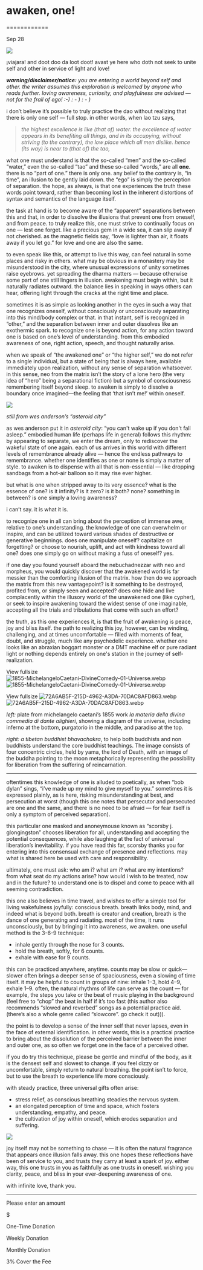 # awaken, one!

============

Sep 28


![](https://images.squarespace-cdn.com/content/v1/65bbdff6ba324b0d91b17a19/bcd5e288-510a-445a-8636-f60d63e1b468/8-5-25_next.png)

¡viajara! and doot doo da loot doot! avast ye here who doth not seek to unite self and other in service of light and love!

***warning/disclaimer/notice:*** *you are entering a world beyond self and other. the writer assumes this exploration is welcomed by anyone who reads further. loving awareness, curiosity, and playfulness are advised — not for the frail of ego! :-) : - ) : - )*

i don’t believe it’s possible to truly practice the dao without realizing that there is only one self — full stop. in other words, when lao tzu says,

> *the highest excellence is like (that of) water. the excellence of water appears in its benefiting all things, and in its occupying, without striving (to the contrary), the low place which all men dislike. hence (its way) is near to (that of) the tao,*

what one must understand is that the so-called “men” and the so-called “water,” even the so-called “tao” and these so-called “words,” are all **one**. there is no “part of one.” there is only one. any belief to the contrary is, “in time”, an illusion to be gently laid down. the “ego” is simply the perception of separation. the hope, as always, is that one experiences the truth these words point toward, rather than becoming lost in the inherent distortions of syntax and semantics of the language itself.

the task at hand is to become aware of the “apparent” separations between this and that, in order to dissolve the illusions that prevent one from oneself, and from peace. to truly realize this, one must strive to continually focus on one — lest one forget. like a precious gem in a wide sea, it can slip away if not cherished. as the magnetic fields say, “love is lighter than air, it floats away if you let go.” for love and one are also the same.

to even speak like this, or attempt to live this way, can feel natural in some places and risky in others. what may be obvious in a monastery may be misunderstood in the city, where unusual expressions of unity sometimes raise eyebrows. yet spreading the dharma matters — because otherwise some part of one still lingers in illusion. awakening must begin within, but it naturally radiates outward. the balance lies in speaking in ways others can hear, offering light through the cracks at the right time and place.

sometimes it is as simple as looking another in the eyes in such a way that one recognizes oneself, without consciously or unconsciously separating into this mind/body complex or that. in that instant, self is recognized in “other,” and the separation between inner and outer dissolves like an exothermic spark. to recognize one is beyond action, for any action toward one is based on one’s level of understanding. from this embodied awareness of one, right action, speech, and thought naturally arise.

when we speak of “the awakened one” or “the higher self,” we do not refer to a single individual, but a state of being that is always here, available immediately upon realization, without any sense of separation whatsoever. in this sense, neo from the matrix isn’t the story of a lone hero (the very idea of “hero” being a separational fiction) but a symbol of consciousness remembering itself beyond sleep. to awaken is simply to dissolve a boundary once imagined—the feeling that ‘that isn’t me!’ within oneself.

![](https://images.squarespace-cdn.com/content/v1/65bbdff6ba324b0d91b17a19/84bd40c7-fdfd-4594-962d-4ba3a34066aa/1_e23SDnlclHbTHVIc1c7b1A.jpg)

*still from wes anderson’s “asteroid city”*

as wes anderson put it in *asteroid city*: “you can't wake up if you don't fall asleep.” embodied human life (perhaps life in general) follows this rhythm: by appearing to separate, we enter the dream, only to rediscover the wakeful state of one again. each of us arrives in this world with different levels of remembrance already alive — hence the endless pathways to remembrance. whether one identifies as one or none is simply a matter of style. to awaken is to dispense with all that is non-essential — like dropping sandbags from a hot-air balloon so it may rise ever higher.

but what is one when stripped away to its very essence? what is the essence of one? is it infinity? is it zero? is it both? none? something in between? is one simply a loving awareness?

i can’t say. it is what it is.

to recognize one in all can bring about the perception of immense awe, relative to one’s understanding. the knowledge of one can overwhelm or inspire, and can be utilized toward various shades of destructive or generative beginnings. does one manipulate oneself? capitalize on forgetting? or choose to nourish, uplift, and act with kindness toward all one? does one simply go on without making a fuss of oneself? yes.

if one day you found yourself aboard the nebuchadnezzar with neo and morpheus, you would quickly discover that the awakened world is far messier than the comforting illusion of the matrix. how then do we approach the matrix from this new vantagepoint? is it something to be destroyed, profited from, or simply seen and accepted? does one hide and live complacently within the illusory world of the unawakened one (like cypher), or seek to inspire awakening toward the widest sense of one imaginable, accepting all the trials and tribulations that come with such an effort?

the truth, as this one experiences it, is that the fruit of awakening is peace, joy and bliss itself. the path to realizing this joy, however, can be winding, challenging, and at times uncomfortable — filled with moments of fear, doubt, and struggle, much like any psychedelic experience. whether one looks like an abraxian boggart monster or a DMT machine elf or pure radiant light or nothing depends entirely on one's station in the journey of self-realization.

View fullsize
![1855-MichelangeloCaetani-DivineComedy-01-Universe.webp](https://images.squarespace-cdn.com/content/v1/65bbdff6ba324b0d91b17a19/1759043383465-FY9ZXT07P2BPKUZV441U/1855-MichelangeloCaetani-DivineComedy-01-Universe.webp)![1855-MichelangeloCaetani-DivineComedy-01-Universe.webp]()

View fullsize
![72A6AB5F-215D-4962-A3DA-70DAC8AFD863.webp](https://images.squarespace-cdn.com/content/v1/65bbdff6ba324b0d91b17a19/1759043382450-UHP3CWDOKHQ38JTA50QL/72A6AB5F-215D-4962-A3DA-70DAC8AFD863.webp)![72A6AB5F-215D-4962-A3DA-70DAC8AFD863.webp]()

*left:* plate from michelangelo caetani’s 1855 work *la materia della divina commedia di dante alighieri*, showing a diagram of the universe, including inferno at the bottom, purgatorio in the middle, and paradiso at the top.

*right: a tibetan buddhist bhavachakra*, to help both buddhists and non buddhists understand the core buddhist teachings. The image consists of four concentric circles, held by yama, the lord of Death, with an image of the buddha pointing to the moon metaphorically representing the possibility for liberation from the suffering of reincarnation.

---

oftentimes this knowledge of one is alluded to poetically, as when “bob dylan” sings, “i’ve made up my mind to give myself to you.” sometimes it is expressed plainly, as is here, risking misunderstanding at best, and persecution at worst (though this one notes that persecutor and persecuted are one and the same, and there is no need to be afraid — for fear itself is only a symptom of perceived separation).

this particular one masked and anoneymouse known as “scorsby j. glongingston” chooses liberation for all, understanding and accepting the potential consequences, while also laughing at the fact of universal liberation’s inevitability. if you have read this far, scorsby thanks you for entering into this consensual exchange of presence and reflections. may what is shared here be used with care and responsibility.

ultimately, one must ask: who am i? what am i? what are my intentions? from what seat do my actions arise? how would i wish to be treated, now and in the future? to understand one is to dispel and come to peace with all seeming contradiction.

this one also believes in time travel, and wishes to offer a simple tool for living wakefulness joyfully: conscious breath. breath links body, mind, and indeed what is beyond both. breath is creator and creation, breath is the dance of one generating and radiating. most of the time, it runs unconsciously, but by bringing it into awareness, we awaken. one useful method is the 3-6-9 technique:

* inhale gently through the nose for 3 counts.
* hold the breath, softly, for 6 counts.
* exhale with ease for 9 counts.

this can be practiced anywhere, anytime. counts may be slow or quick—slower often brings a deeper sense of spaciousness, even a slowing of time itself. it may be helpful to count in groups of nine: inhale 1–3, hold 4–9, exhale 1–9. often, the natural rhythms of life can serve as the count — for example, the steps you take or the beat of music playing in the background (feel free to “chop” the beat in half if it’s too fast (this author also recommends “slowed and reverbed” songs as a potential practice aid. (there’s also a whole genre called “slowcore”. go check it out))).

the point is to develop a sense of the inner self that never lapses, even in the face of external identification. in other words, this is a practical practice to bring about the dissolution of the perceived barrier between the inner and outer one, as so often we forget one in the face of a perceived other.

if you do try this technique, please be gentle and mindful of the body, as it is the densest self and slowest to change. if you feel dizzy or uncomfortable, simply return to natural breathing. the point isn’t to force, but to use the breath to experience life more consciously.

with steady practice, three universal gifts often arise:

* stress relief, as conscious breathing steadies the nervous system.
* an elongated perception of time and space, which fosters understanding, empathy, and peace.
* the cultivation of joy within oneself, which erodes separation and suffering.

![](https://images.squarespace-cdn.com/content/v1/65bbdff6ba324b0d91b17a19/6d399206-49e5-45c1-ba30-a1ba0c615c34/8-5-25_grandma2.png)

joy itself may not be something to chase — it is often the natural fragrance that appears once illusion falls away. this one hopes these reflections have been of service to you, and trusts they carry at least a spark of joy. either way, this one trusts in you as faithfully as one trusts in oneself. wishing you clarity, peace, and bliss in your ever-deepening awareness of one.

with infinite love, thank you.

---




Please enter an amount





$

One-Time Donation

Weekly Donation

Monthly Donation

3% Cover the Fee